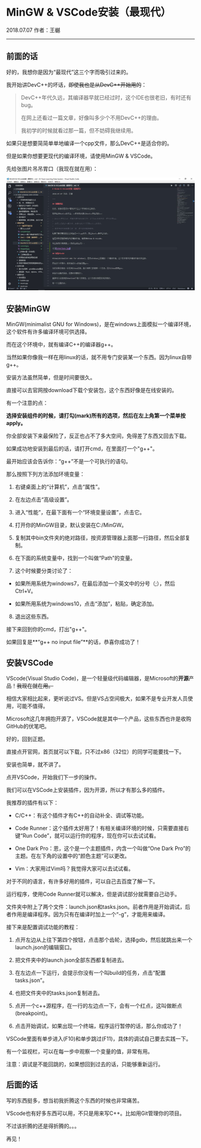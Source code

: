 # MinGW & VSCode安装（最现代）

2018.07.07 作者：王樾

---

## 前面的话

好的，我想你是因为“最现代”这三个字而吸引过来的。

我开始讲DevC++的坏话，~~即使我也是从DevC++开始用的~~：

> DevC++年代久远，其编译器早就已经过时，这个IDE也很老旧，有时还有bug。
> 
> 在网上还看过一篇文章，好像叫多少个不用DevC++的理由。
> 
> 我初学的时候就看过那一篇，但不妨碍我继续用。
> 
如果只是想要简简单单地编译一个cpp文件，那么DevC++是适合你的。

但是如果你想要更现代的编译环境，请使用MinGW & VSCode。

先给张图片吊吊胃口（我现在就在用）：

![](images/interface_vscode.jpg)

## 安装MinGW

MinGW(minimalist GNU for Windows)，是在windows上面模拟一个编译环境，这个软件有许多编译环境可供选择。

而在这个环境中，就有编译C++的编译器g++。

当然如果你像我一样在用linux的话，就不用专门安装某一个东西。因为linux自带g++。

安装方法虽然简单，但是时间要很久。

直接可以去官网按download下载个安装包，这个东西好像是在线安装的。

有一个注意的点：

**选择安装组件的时候，请打勾(mark)所有的选项，然后在左上角第一个菜单按apply。**

你全部安装下来最保险了，反正也占不了多大空间，免得差了东西又回去下载。

如果成功地安装到最后的话，请打开cmd，在里面打一个"g++"。

最开始应该会告诉你：“g++”不是一个可执行的语句。

那么按照下列方法添加环境变量：

1. 右键桌面上的“计算机”，点击“属性”。

2. 在左边点击“高级设置”。

3. 进入“性能”，在最下面有一个“环境变量设置”，点击它。

4. 打开你的MinGW目录，默认安装在C:/MinGW。

5. 复制其中bin文件夹的绝对路径，按资源管理器上面那一行路径，然后全部复制。

6. 在下面的系统变量中，找到一个叫做“Path”的变量。

7. 这个时候要分类讨论了：

- 如果所用系统为windows7，在最后添加一个英文中的分号（;），然后Ctrl+V。

- 如果所用系统为windows10，点击“添加”，粘贴，确定添加。

8. 退出这些东西。

接下来回到你的cmd，打出"g++"。

如果回复是**“g++ no input file”**的话，恭喜你成功了！

## 安装VSCode

VScode(Visual Studio Code)，是一个轻量级代码编辑器，是Microsoft的**开源**产品！~~我现在就在用。~~

相信大家相比起来，更听说过VS。但是VS占空间极大，如果不是专业开发人员使用，可能不值得。

Microsoft这几年拥抱开源了，VSCode就是其中一个产品，这些东西也许是收购GitHub的伏笔吧。

好的，回到正题。

直接点开官网，首页就可以下载，只不过x86（32位）的同学可能要找一下。

安装也简单，就不讲了。

点开VSCode，开始我们下一步的操作。

我们可以在VSCode上安装插件，因为开源，所以才有那么多的插件。

我推荐的插件有以下：

- C/C++：有这个插件才有C++的自动补全、调试等功能。

- Code Runner：这个插件太好用了！有相关编译环境的时候，只需要直接右键“Run Code”，就可以运行你的程序，现在你可以去试试看。

- One Dark Pro：恩，这个是一个主题插件，内含一个叫做“One Dark Pro”的主题。在左下角的设置中的“颜色主题”可以更改。

- Vim：大家用过Vim吗？我觉得大家可以去试试看。

对于不同的语言，有许多好用的插件，可以自己去百度了解一下。

运行程序，使用Code Runner就可以解决，但是调试部分就需要自己动手。

文件夹中附上了两个文件：launch.json和tasks.json。前者作用是开始调试，后者作用是编译程序。因为只有在编译时加上一个“-g”，才能用来编译。

接下来是配置调试功能的教程：

1. 点开左边从上往下第四个按钮，点击那个齿轮，选择gdb，然后就跳出来一个launch.json的编辑窗口。

2. 把文件夹中的launch.json全部东西都复制进去。

3. 在左边点一下运行，会提示你没有一个叫build的任务，点击“配置tasks.json”。

4. 也把文件夹中的tasks.json复制进去。

5. 点开一个c++源程序，在一行的左边点一下，会有一个红点，这叫做断点(breakpoint)。

6. 点击开始调试，如果出现一个终端，程序运行暂停的话，那么你成功了！

VSCode里面有单步进入(F10)和单步跳过(F11)，具体的调试自己要去实践一下。

有一个监视栏，可以在每一步中观察一个变量的值，非常有用。

注意：调试是不能回跳的，如果想回到过去的话，只能够重新运行。

## 后面的话

写的东西挺多，想当初我折腾这个东西的时候也非常痛苦。

VScode也有好多东西可以用，不只是用来写C++。比如用Git管理你的项目。

不过该折腾的还是得折腾的。。。

再见！
